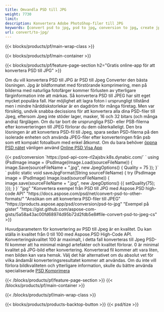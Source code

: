 ```yaml
---
title: Omvandla PSD till JPG
weight: 7730
limit: 
description: Konvertera Adobe PhotoShop-filer till JPG
keywords: [convert psd to jpg, psd to jpg, conversion to jpg, create jpg from psd, print psd as jpg]
url: convert/to-jpg/
---
```


{{< blocks/products/pf/main-wrap-class >}}

{{< blocks/products/pf/main-container >}}

{{< blocks/products/pf/feature-page-section h2="Gratis online-app för att konvertera PSD till JPG" >}}
<p>Om du vill konvertera PSD till JPG är PSD till Jpeg Converter den bästa lösningen. Jpg är bildformatet med förstörande komprimering, men på bilderna med naturliga fotofärger kommer förlusten av ytterligare färginformation inte att märkas. Så konvertera PSD till JPEG har sitt eget mycket populära fall. Har möjlighet att lagra foton i ursprungligt tillstånd men i mindre hårddiskstorlekar är en dagdröm för många företag. Men var försiktig, undvik snabba decissions för att konvertera alla dina PSD-filer till Jpeg, eftersom Jpeg inte stöder lager, masker, 16 och 32 bitars (och många andra) färglägen. Om du tar bort de ursprungliga PSD- eller PSB-filerna efter konverteringen till JPEG förlorar du dem oåterkalleligt. Den bra lösningen är att konvertera PSD-fil till Jpeg, spara sedan PSD-filerna på den isolerade enheten och använda JPEG-filer efter konverteringen från psb som ett kompakt fotoalbum med enkel åtkomst. Om du bara behöver <a href="/psd/view">öppna PSD nätet</a> vänligen använd <a href="/psd/view">Online PSD Visa App</a></p>
{{< psd/conversion `https://psd-api-core-rl2ajsbv.k8s.dynabic.com/` 
`    using (PsdImage image = (PsdImage)Image.Load(sourceFileName))
    {
        image.Save(sourceFileName + ".jpg",  new JpegOptions() { Quality = 75 });
    }` 
`    public static void saveJpgFormat(String sourceFileName) {
        try (PsdImage image = (PsdImage) Image.load(sourceFileName)) {
            image.save(sourceFileName + ".jpg", new JpegOptions() {{
                setQuality(75);
            }});
        }
    }` 
		"jpg" 
"Konvertera exempel från PSD till JPG med Aspose.PSD high-code API"  "https://docs.aspose.com/psd/net/convert-psd-to-other-formats/" 
"Ansökan om att konvertera PSD-filer till JPEG" "https://products.aspose.app/psd/conversion/psd-to-jpg" 
"Exempel på gister" "https://gist.github.com/aspose-com-gists/5a58a43ac00fd68974d95b72d2fdb5e8#file-convert-psd-to-jpeg-cs" >}}
<p>Huvudparametern för konvertering av PSD till Jpeg är en kvalitet. Du kan ställa in kvalitet från 0 till 100 med Aspose.PSD High-Code API. Konverteringskvalitet 100 är maximalt, i detta fall konverteras till Jpeg PSD-fil kommer att ha minimal mängd artefakter och kvalitet förlorar. 0 är minimal kvalitet på JPG-bild efter konvertering. Konverterad fil kommer att vara liten, men bilden kan vara hemsk. Välj det här alternativet om du absolut vet för vilka ändamål konverteringsresultatet kommer att användas. Om du inte vill förlora bildkvaliteten och ytterligare information, skulle du bättre använda specialiserade <a href="/psd/reduce-size">PSD Komprimera</a></p>
{{< /blocks/products/pf/feature-page-section >}}
{{< /blocks/products/pf/main-container >}}


{{< /blocks/products/pf/main-wrap-class >}}

{{< blocks/products/products-backtop-button >}}
{{< psd/tize >}}

